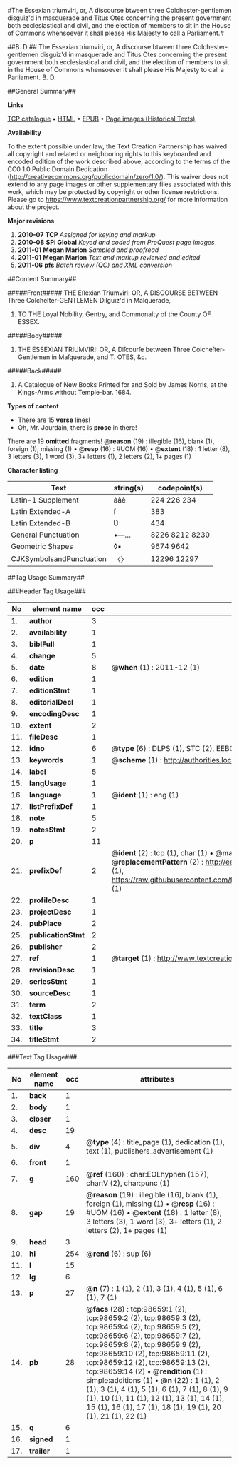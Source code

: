 #The Essexian triumviri, or, A discourse btween three Colchester-gentlemen disguiz'd in masquerade and Titus Otes concerning the present government both ecclesiastical and civil, and the election of members to sit in the House of Commons whensoever it shall please His Majesty to call a Parliament.#

##B. D.##
The Essexian triumviri, or, A discourse btween three Colchester-gentlemen disguiz'd in masquerade and Titus Otes concerning the present government both ecclesiastical and civil, and the election of members to sit in the House of Commons whensoever it shall please His Majesty to call a Parliament.
B. D.

##General Summary##

**Links**

[TCP catalogue](http://www.ota.ox.ac.uk/tcp/)  • 
[HTML](http://tei.it.ox.ac.uk/tcp/Texts-HTML/free/A37/A37234.html)  • 
[EPUB](http://tei.it.ox.ac.uk/tcp/Texts-EPUB/free/A37/A37234.epub) • 
[Page images (Historical Texts)](https://historicaltexts.jisc.ac.uk/eebo-13245120e)

**Availability**

To the extent possible under law, the Text Creation Partnership has waived all copyright and related or neighboring rights to this keyboarded and encoded edition of the work described above, according to the terms of the CC0 1.0 Public Domain Dedication (http://creativecommons.org/publicdomain/zero/1.0/). This waiver does not extend to any page images or other supplementary files associated with this work, which may be protected by copyright or other license restrictions. Please go to https://www.textcreationpartnership.org/ for more information about the project.

**Major revisions**

1. __2010-07__ __TCP__ *Assigned for keying and markup*
1. __2010-08__ __SPi Global__ *Keyed and coded from ProQuest page images*
1. __2011-01__ __Megan Marion__ *Sampled and proofread*
1. __2011-01__ __Megan Marion__ *Text and markup reviewed and edited*
1. __2011-06__ __pfs__ *Batch review (QC) and XML conversion*

##Content Summary##

#####Front#####
THE Eſſexian Triumviri: OR, A DISCOURSE BETWEEN Three Colcheſter-GENTLEMEN Diſguiz'd in Maſquerade, 
1. TO THE Loyal Nobility, Gentry, and Commonalty of the County OF ESSEX.

#####Body#####

1. THE ESSEXIAN TRIUMVIRI: OR, A Diſcourſe between Three Colcheſter-Gentlemen in Maſquerade, and T. OTES, &c.

#####Back#####

1. A Catalogue of New Books Printed for and Sold by James Norris, at the Kings-Arms without Temple-bar. 1684.

**Types of content**

  * There are 15 **verse** lines!
  * Oh, Mr. Jourdain, there is **prose** in there!

There are 19 **omitted** fragments! 
 @__reason__ (19) : illegible (16), blank (1), foreign (1), missing (1)  •  @__resp__ (16) : #UOM (16)  •  @__extent__ (18) : 1 letter (8), 3 letters (3), 1 word (3), 3+ letters (1), 2 letters (2), 1+ pages (1)

**Character listing**


|Text|string(s)|codepoint(s)|
|---|---|---|
|Latin-1 Supplement|àâê|224 226 234|
|Latin Extended-A|ſ|383|
|Latin Extended-B|Ʋ|434|
|General Punctuation|•—…|8226 8212 8230|
|Geometric Shapes|◊▪|9674 9642|
|CJKSymbolsandPunctuation|〈〉|12296 12297|

##Tag Usage Summary##

###Header Tag Usage###

|No|element name|occ|attributes|
|---|---|---|---|
|1.|__author__|3||
|2.|__availability__|1||
|3.|__biblFull__|1||
|4.|__change__|5||
|5.|__date__|8| @__when__ (1) : 2011-12 (1)|
|6.|__edition__|1||
|7.|__editionStmt__|1||
|8.|__editorialDecl__|1||
|9.|__encodingDesc__|1||
|10.|__extent__|2||
|11.|__fileDesc__|1||
|12.|__idno__|6| @__type__ (6) : DLPS (1), STC (2), EEBO-CITATION (1), OCLC (1), VID (1)|
|13.|__keywords__|1| @__scheme__ (1) : http://authorities.loc.gov/ (1)|
|14.|__label__|5||
|15.|__langUsage__|1||
|16.|__language__|1| @__ident__ (1) : eng (1)|
|17.|__listPrefixDef__|1||
|18.|__note__|5||
|19.|__notesStmt__|2||
|20.|__p__|11||
|21.|__prefixDef__|2| @__ident__ (2) : tcp (1), char (1)  •  @__matchPattern__ (2) : ([0-9\-]+):([0-9IVX]+) (1), (.+) (1)  •  @__replacementPattern__ (2) : http://eebo.chadwyck.com/downloadtiff?vid=$1&page=$2 (1), https://raw.githubusercontent.com/textcreationpartnership/Texts/master/tcpchars.xml#$1 (1)|
|22.|__profileDesc__|1||
|23.|__projectDesc__|1||
|24.|__pubPlace__|2||
|25.|__publicationStmt__|2||
|26.|__publisher__|2||
|27.|__ref__|1| @__target__ (1) : http://www.textcreationpartnership.org/docs/. (1)|
|28.|__revisionDesc__|1||
|29.|__seriesStmt__|1||
|30.|__sourceDesc__|1||
|31.|__term__|2||
|32.|__textClass__|1||
|33.|__title__|3||
|34.|__titleStmt__|2||


###Text Tag Usage###

|No|element name|occ|attributes|
|---|---|---|---|
|1.|__back__|1||
|2.|__body__|1||
|3.|__closer__|1||
|4.|__desc__|19||
|5.|__div__|4| @__type__ (4) : title_page (1), dedication (1), text (1), publishers_advertisement (1)|
|6.|__front__|1||
|7.|__g__|160| @__ref__ (160) : char:EOLhyphen (157), char:V (2), char:punc (1)|
|8.|__gap__|19| @__reason__ (19) : illegible (16), blank (1), foreign (1), missing (1)  •  @__resp__ (16) : #UOM (16)  •  @__extent__ (18) : 1 letter (8), 3 letters (3), 1 word (3), 3+ letters (1), 2 letters (2), 1+ pages (1)|
|9.|__head__|3||
|10.|__hi__|254| @__rend__ (6) : sup (6)|
|11.|__l__|15||
|12.|__lg__|6||
|13.|__p__|27| @__n__ (7) : 1 (1), 2 (1), 3 (1), 4 (1), 5 (1), 6 (1), 7 (1)|
|14.|__pb__|28| @__facs__ (28) : tcp:98659:1 (2), tcp:98659:2 (2), tcp:98659:3 (2), tcp:98659:4 (2), tcp:98659:5 (2), tcp:98659:6 (2), tcp:98659:7 (2), tcp:98659:8 (2), tcp:98659:9 (2), tcp:98659:10 (2), tcp:98659:11 (2), tcp:98659:12 (2), tcp:98659:13 (2), tcp:98659:14 (2)  •  @__rendition__ (1) : simple:additions (1)  •  @__n__ (22) : 1 (1), 2 (1), 3 (1), 4 (1), 5 (1), 6 (1), 7 (1), 8 (1), 9 (1), 10 (1), 11 (1), 12 (1), 13 (1), 14 (1), 15 (1), 16 (1), 17 (1), 18 (1), 19 (1), 20 (1), 21 (1), 22 (1)|
|15.|__q__|6||
|16.|__signed__|1||
|17.|__trailer__|1||
